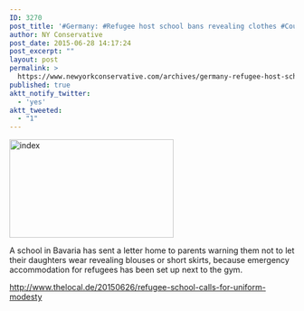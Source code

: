 ```yaml
---
ID: 3270
post_title: '#Germany: #Refugee host school bans revealing clothes #CounterJihad #tcot'
author: NY Conservative
post_date: 2015-06-28 14:17:24
post_excerpt: ""
layout: post
permalink: >
  https://www.newyorkconservative.com/archives/germany-refugee-host-school-bans-revealing-clothes-counterjihad-tcot/
published: true
aktt_notify_twitter:
  - 'yes'
aktt_tweeted:
  - "1"
---
```

<a href="http://newyorkconservative.s3.amazonaws.com/wp-content/uploads/2015/06/index.png"><img class="alignnone size-full wp-image-3271" src="http://newyorkconservative.s3.amazonaws.com/wp-content/uploads/2015/06/index.png" alt="index" width="290" height="174" /></a>

A school in Bavaria has sent a letter home to parents warning them not to let their daughters wear revealing blouses or short skirts, because emergency accommodation for refugees has been set up next to the gym.

<a href="http://www.thelocal.de/20150626/refugee-school-calls-for-uniform-modesty">http://www.thelocal.de/20150626/refugee-school-calls-for-uniform-modesty</a>